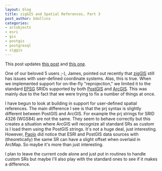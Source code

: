 ```yaml
---
layout: blog
title: zigGIS and Spatial References, Part 3
post_author: bdollins
categories:
- arcobjects
- esri
- gis
- postgis
- postgresql
- ziggis
---
```


This post updates <a href="http://geobabble.wordpress.com/2006/12/29/ziggis-and-spatial-references-part-2/">this post</a> and <a href="http://geobabble.wordpress.com/2006/12/21/ziggis-and-spatial-references/">this one</a>.

One of our beloved 5 users ;-), James, pointed out recently that <a href="http://code.google.com/p/ziggis">zigGIS</a> still has issues with user-defined coordinate systems. Alas, this is true. When we implemented support for on-the-fly "reprojection," we limited it to the standard <a href="http://www.epsg.org">EPSG</a> SRIDs supported by both <a href="http://postgis.refractions.net/">PostGIS</a> and <a href="http://www.esri.com/software/arcgis/">ArcGIS</a>. This was mainly due to the fact that we were trying to fix a number of things at once.

I have begun to look at building in support for user-defined spatial references. The main difference I see is that the prj syntax is slightly different between PostGIS and ArcGIS. For example the prj strings for SRID 4326 (WGS84) are not the same. They seem to behave correctly but this creates a situation where ArcGIS will recognize all standard SRs as custom is I load them using the PostGIS strings. It's not a huge deal, just interesting. However, <a href="http://www.paolocorti.net">Paolo</a> did notice that ESRI and PostGIS data sources with (theoretically) the same SR can have a slight offset when overlaid in ArcMap. So maybe it's more than just interesting.

I plan to leave the current code alone and just put in routines to handle custom SRs but maybe I'll also play with the standard ones to see if it makes a difference.